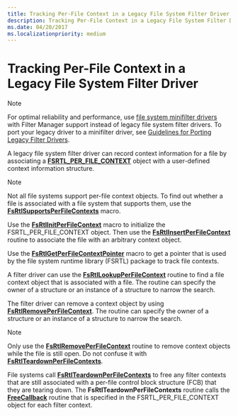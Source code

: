 ```yaml
---
title: Tracking Per-File Context in a Legacy File System Filter Driver
description: Tracking Per-File Context in a Legacy File System Filter Driver
ms.date: 04/20/2017
ms.localizationpriority: medium
---
```


# Tracking Per-File Context in a Legacy File System Filter Driver

> [!NOTE]
> For optimal reliability and performance, use [file system minifilter drivers](./filter-manager-concepts.md) with Filter Manager support instead of legacy file system filter drivers. To port your legacy driver to a minifilter driver, see [Guidelines for Porting Legacy Filter Drivers](guidelines-for-porting-legacy-filter-drivers.md).

A legacy file system filter driver can record context information for a file by associating a [**FSRTL_PER_FILE_CONTEXT**](/windows-hardware/drivers/ddi/ntifs/ns-ntifs-_fsrtl_per_file_context) object with a user-defined context information structure.

> [!NOTE]
> Not all file systems support per-file context objects. To find out whether a file is associated with a file system that supports them, use the [**FsRtlSupportsPerFileContexts**](/windows-hardware/drivers/ddi/ntifs/nf-ntifs-fsrtlsupportsperfilecontexts) macro.

Use the [**FsRtlInitPerFileContext**](/previous-versions/ff546161(v=vs.85)) macro to initialize the FSRTL_PER_FILE_CONTEXT object. Then use the [**FsRtlInsertPerFileContext**](/windows-hardware/drivers/ddi/ntifs/nf-ntifs-fsrtlinsertperfilecontext) routine to associate the file with an arbitrary context object.

Use the [**FsRtlGetPerFileContextPointer**](/previous-versions/ff546051(v=vs.85)) macro to get a pointer that is used by the file system runtime library (FSRTL) package to track file contexts.

A filter driver can use the [**FsRtlLookupPerFileContext**](/windows-hardware/drivers/ddi/ntifs/nf-ntifs-fsrtllookupperfilecontext) routine to find a file context object that is associated with a file. The routine can specify the owner of a structure or an instance of a structure to narrow the search.

The filter driver can remove a context object by using [**FsRtlRemovePerFileContext**](/windows-hardware/drivers/ddi/ntifs/nf-ntifs-fsrtlremoveperfilecontext). The routine can specify the owner of a structure or an instance of a structure to narrow the search.

> [!NOTE]
> Only use the [**FsRtlRemovePerFileContext**](/windows-hardware/drivers/ddi/ntifs/nf-ntifs-fsrtlremoveperfilecontext) routine to remove context objects while the file is still open. Do not confuse it with [**FsRtlTeardownPerFileContexts**](/windows-hardware/drivers/ddi/ntifs/nf-ntifs-fsrtlteardownperfilecontexts).

File systems call [**FsRtlTeardownPerFileContexts**](/windows-hardware/drivers/ddi/ntifs/nf-ntifs-fsrtlteardownperfilecontexts) to free any filter contexts that are still associated with a per-file control block structure (FCB) that they are tearing down. The **FsRtlTeardownPerFileContexts** routine calls the [**FreeCallback**](./pfree-function.md) routine that is specified in the FSRTL_PER_FILE_CONTEXT object for each filter context.
